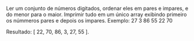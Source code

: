 Ler um conjunto de números digitados, ordenar eles em pares e impares, e do menor para o maior.
Imprimir tudo em um único array exibindo primeiro os númmeros pares e depois os impares. 
Exemplo:
27 3 86 55 22 70

Resultado: [ 22, 70, 86, 3, 27, 55 ].
